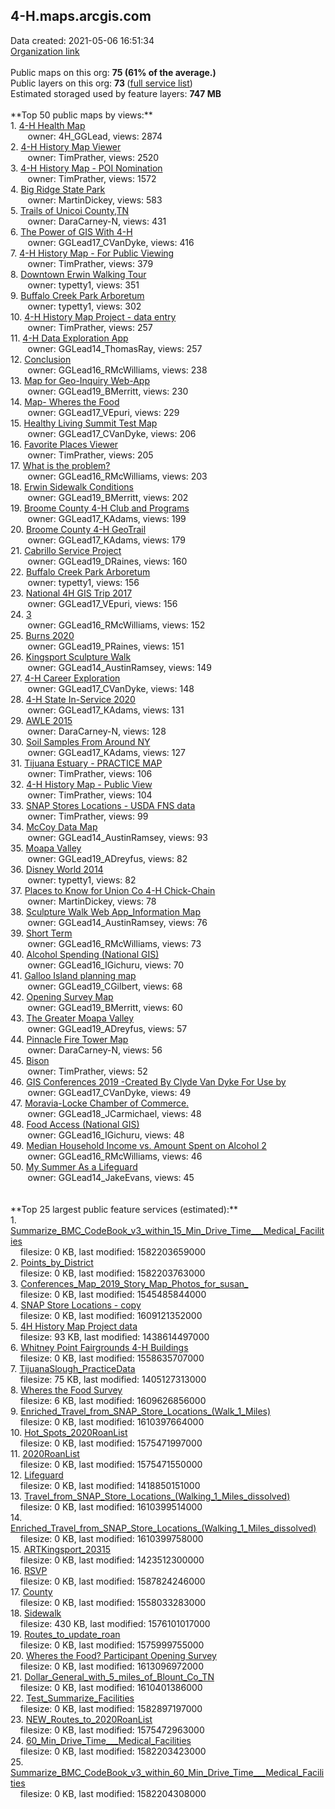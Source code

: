 <h2>4-H.maps.arcgis.com</h2> Data created: 2021-05-06 16:51:34 <br /><a target='new' href='https://4-H.maps.arcgis.com'>Organization link</a><br /><br />Public maps on this org: <b>75 (61% of the average.)</b><br />Public layers on this org: <b>73 </b>(<a target='new' href='https://services.arcgis.com/0iQnc90cLcaNZExC/ArcGIS/rest/services'>full service list</a>)<br />Estimated storaged used by feature layers: <b>747 MB</b><br /><br />**Top 50 public maps by views:**<br />  1. <a target='new' href='https://www.arcgis.com/home/item.html?id=425d71193b044fdca86d4a162a1c3a55'>4-H Health Map</a> <br />  &nbsp;&nbsp;&nbsp;&nbsp; &nbsp;&nbsp;owner: 4H_GGLead, views: 2874<br />  2. <a target='new' href='https://www.arcgis.com/home/item.html?id=547810adc6ab438ba54cb810317f4c25'>4-H History Map Viewer</a> <br />  &nbsp;&nbsp;&nbsp;&nbsp; &nbsp;&nbsp;owner: TimPrather, views: 2520<br />  3. <a target='new' href='https://www.arcgis.com/home/item.html?id=16ee2e1ba244456bb2d5c15b983fd9f6'>4-H History Map - POI Nomination</a> <br />  &nbsp;&nbsp;&nbsp;&nbsp; &nbsp;&nbsp;owner: TimPrather, views: 1572<br />  4. <a target='new' href='https://www.arcgis.com/home/item.html?id=64b22b5831d44aba93e27fecf9673809'>Big Ridge State Park</a> <br />  &nbsp;&nbsp;&nbsp;&nbsp; &nbsp;&nbsp;owner: MartinDickey, views: 583<br />  5. <a target='new' href='https://www.arcgis.com/home/item.html?id=ec2bb62e5b6042998d7d61e37881cb69'>Trails of Unicoi County,TN</a> <br />  &nbsp;&nbsp;&nbsp;&nbsp; &nbsp;&nbsp;owner: DaraCarney-N, views: 431<br />  6. <a target='new' href='https://www.arcgis.com/home/item.html?id=492e3058ec4342178a894986705b0827'>The Power of GIS With 4-H</a> <br />  &nbsp;&nbsp;&nbsp;&nbsp; &nbsp;&nbsp;owner: GGLead17_CVanDyke, views: 416<br />  7. <a target='new' href='https://www.arcgis.com/home/item.html?id=48b1983d92a547cb84914f31aad667ea'>4-H History Map - For Public Viewing</a> <br />  &nbsp;&nbsp;&nbsp;&nbsp; &nbsp;&nbsp;owner: TimPrather, views: 379<br />  8. <a target='new' href='https://www.arcgis.com/home/item.html?id=d24c6d7b4eec428baf75014bd472908d'>Downtown Erwin Walking Tour</a> <br />  &nbsp;&nbsp;&nbsp;&nbsp; &nbsp;&nbsp;owner: typetty1, views: 351<br />  9. <a target='new' href='https://www.arcgis.com/home/item.html?id=c839b0eaead24aa384b51e4772bcc372'>Buffalo Creek Park Arboretum</a> <br />  &nbsp;&nbsp;&nbsp;&nbsp; &nbsp;&nbsp;owner: typetty1, views: 302<br />  10. <a target='new' href='https://www.arcgis.com/home/item.html?id=e5e2ba6d34f2434ebfe30a04c812aeba'>4-H History Map Project - data entry</a> <br />  &nbsp;&nbsp;&nbsp;&nbsp; &nbsp;&nbsp;owner: TimPrather, views: 257<br />  11. <a target='new' href='https://www.arcgis.com/home/item.html?id=883dc5b9eab94b58b446524cc03971e1'>4-H Data Exploration App</a> <br />  &nbsp;&nbsp;&nbsp;&nbsp; &nbsp;&nbsp;owner: GGLead14_ThomasRay, views: 257<br />  12. <a target='new' href='https://www.arcgis.com/home/item.html?id=b4f5e843d1c7416d85b76e199e4bbcac'>Conclusion</a> <br />  &nbsp;&nbsp;&nbsp;&nbsp; &nbsp;&nbsp;owner: GGLead16_RMcWilliams, views: 238<br />  13. <a target='new' href='https://www.arcgis.com/home/item.html?id=67a14e62223f445191924eb40d405eaf'>Map for Geo-Inquiry Web-App</a> <br />  &nbsp;&nbsp;&nbsp;&nbsp; &nbsp;&nbsp;owner: GGLead19_BMerritt, views: 230<br />  14. <a target='new' href='https://www.arcgis.com/home/item.html?id=6a7ea6297c0440e486483b9ed7263601'>Map- Wheres the Food</a> <br />  &nbsp;&nbsp;&nbsp;&nbsp; &nbsp;&nbsp;owner: GGLead17_VEpuri, views: 229<br />  15. <a target='new' href='https://www.arcgis.com/home/item.html?id=707d8412a0534d7aacefebeca0d158c9'>Healthy Living Summit Test Map</a> <br />  &nbsp;&nbsp;&nbsp;&nbsp; &nbsp;&nbsp;owner: GGLead17_CVanDyke, views: 206<br />  16. <a target='new' href='https://www.arcgis.com/home/item.html?id=b09c3537b8ee49839d1d4a566fc35d00'>Favorite Places Viewer</a> <br />  &nbsp;&nbsp;&nbsp;&nbsp; &nbsp;&nbsp;owner: TimPrather, views: 205<br />  17. <a target='new' href='https://www.arcgis.com/home/item.html?id=b407f664890d4d0a80ca535d1968ab38'>What is the problem?</a> <br />  &nbsp;&nbsp;&nbsp;&nbsp; &nbsp;&nbsp;owner: GGLead16_RMcWilliams, views: 203<br />  18. <a target='new' href='https://www.arcgis.com/home/item.html?id=0de7c6b6761046f8a2305da085b78658'>Erwin Sidewalk Conditions</a> <br />  &nbsp;&nbsp;&nbsp;&nbsp; &nbsp;&nbsp;owner: GGLead19_BMerritt, views: 202<br />  19. <a target='new' href='https://www.arcgis.com/home/item.html?id=3e87d0df93d94c50bf6acb5782e63af6'>Broome County 4-H Club and Programs</a> <br />  &nbsp;&nbsp;&nbsp;&nbsp; &nbsp;&nbsp;owner: GGLead17_KAdams, views: 199<br />  20. <a target='new' href='https://www.arcgis.com/home/item.html?id=0a529ef8a36740c9ab741a4a9cf2059f'>Broome County 4-H GeoTrail</a> <br />  &nbsp;&nbsp;&nbsp;&nbsp; &nbsp;&nbsp;owner: GGLead17_KAdams, views: 179<br />  21. <a target='new' href='https://www.arcgis.com/home/item.html?id=f3ee28f0e04847f1b3bf3ba83b6b2e2b'>Cabrillo Service Project</a> <br />  &nbsp;&nbsp;&nbsp;&nbsp; &nbsp;&nbsp;owner: GGLead19_DRaines, views: 160<br />  22. <a target='new' href='https://www.arcgis.com/home/item.html?id=19d42e39686e4e77941c2a5d9e4568c3'>Buffalo Creek Park Arboretum</a> <br />  &nbsp;&nbsp;&nbsp;&nbsp; &nbsp;&nbsp;owner: typetty1, views: 156<br />  23. <a target='new' href='https://www.arcgis.com/home/item.html?id=808f813a61f84802a2e9c1ce3101d8ce'>National 4H GIS Trip 2017</a> <br />  &nbsp;&nbsp;&nbsp;&nbsp; &nbsp;&nbsp;owner: GGLead17_VEpuri, views: 156<br />  24. <a target='new' href='https://www.arcgis.com/home/item.html?id=9622fcc7d7d4403083242f65e3490ece'>3</a> <br />  &nbsp;&nbsp;&nbsp;&nbsp; &nbsp;&nbsp;owner: GGLead16_RMcWilliams, views: 152<br />  25. <a target='new' href='https://www.arcgis.com/home/item.html?id=a29aba2e36514832a7e0f326f8354863'>Burns 2020</a> <br />  &nbsp;&nbsp;&nbsp;&nbsp; &nbsp;&nbsp;owner: GGLead19_PRaines, views: 151<br />  26. <a target='new' href='https://www.arcgis.com/home/item.html?id=4c1ae1dbd6f44a55bff9a18b1177010f'>Kingsport Sculpture Walk</a> <br />  &nbsp;&nbsp;&nbsp;&nbsp; &nbsp;&nbsp;owner: GGLead14_AustinRamsey, views: 149<br />  27. <a target='new' href='https://www.arcgis.com/home/item.html?id=74cf9b28e7ed458985710f1e1f6c8189'>4-H Career Exploration</a> <br />  &nbsp;&nbsp;&nbsp;&nbsp; &nbsp;&nbsp;owner: GGLead17_CVanDyke, views: 148<br />  28. <a target='new' href='https://www.arcgis.com/home/item.html?id=b198d2bd91314d8eb210737c41ed60a0'>4-H State In-Service 2020</a> <br />  &nbsp;&nbsp;&nbsp;&nbsp; &nbsp;&nbsp;owner: GGLead17_KAdams, views: 131<br />  29. <a target='new' href='https://www.arcgis.com/home/item.html?id=41544519c5ea41c7a6f42320b16a9be1'>AWLE 2015</a> <br />  &nbsp;&nbsp;&nbsp;&nbsp; &nbsp;&nbsp;owner: DaraCarney-N, views: 128<br />  30. <a target='new' href='https://www.arcgis.com/home/item.html?id=9f3df39fe3f948adb72039456b02b71a'>Soil Samples From Around NY</a> <br />  &nbsp;&nbsp;&nbsp;&nbsp; &nbsp;&nbsp;owner: GGLead17_KAdams, views: 127<br />  31. <a target='new' href='https://www.arcgis.com/home/item.html?id=be59936f4bb64990ad24c7b0d91a4a25'>Tijuana Estuary - PRACTICE MAP</a> <br />  &nbsp;&nbsp;&nbsp;&nbsp; &nbsp;&nbsp;owner: TimPrather, views: 106<br />  32. <a target='new' href='https://www.arcgis.com/home/item.html?id=5bb02c997eb842edb7d4d225d487ba49'>4-H History Map - Public View</a> <br />  &nbsp;&nbsp;&nbsp;&nbsp; &nbsp;&nbsp;owner: TimPrather, views: 104<br />  33. <a target='new' href='https://www.arcgis.com/home/item.html?id=a1b833e4df694330887958471c49fa20'>SNAP Stores Locations - USDA FNS data</a> <br />  &nbsp;&nbsp;&nbsp;&nbsp; &nbsp;&nbsp;owner: TimPrather, views: 99<br />  34. <a target='new' href='https://www.arcgis.com/home/item.html?id=13d1cb9334c247a5a6be4f9799a0b3ee'>McCoy Data Map</a> <br />  &nbsp;&nbsp;&nbsp;&nbsp; &nbsp;&nbsp;owner: GGLead14_AustinRamsey, views: 93<br />  35. <a target='new' href='https://www.arcgis.com/home/item.html?id=088fac638c8d4b8b8f8a6f41b3df2b04'>Moapa Valley</a> <br />  &nbsp;&nbsp;&nbsp;&nbsp; &nbsp;&nbsp;owner: GGLead19_ADreyfus, views: 82<br />  36. <a target='new' href='https://www.arcgis.com/home/item.html?id=13ee2da2f0a1473d929908d949e24f50'>Disney World 2014</a> <br />  &nbsp;&nbsp;&nbsp;&nbsp; &nbsp;&nbsp;owner: typetty1, views: 82<br />  37. <a target='new' href='https://www.arcgis.com/home/item.html?id=03fcc5f11f1847ddaa61837297ef7f32'>Places to Know for Union Co 4-H Chick-Chain</a> <br />  &nbsp;&nbsp;&nbsp;&nbsp; &nbsp;&nbsp;owner: MartinDickey, views: 78<br />  38. <a target='new' href='https://www.arcgis.com/home/item.html?id=7742d1c986214122b5cfdeb431661c9d'>Sculpture Walk Web App_Information Map</a> <br />  &nbsp;&nbsp;&nbsp;&nbsp; &nbsp;&nbsp;owner: GGLead14_AustinRamsey, views: 76<br />  39. <a target='new' href='https://www.arcgis.com/home/item.html?id=9d583cce52e84870b16d552013973a8f'>Short Term</a> <br />  &nbsp;&nbsp;&nbsp;&nbsp; &nbsp;&nbsp;owner: GGLead16_RMcWilliams, views: 73<br />  40. <a target='new' href='https://www.arcgis.com/home/item.html?id=9544586c19c040c7b3ae96ff72b39753'>Alcohol Spending (National GIS)</a> <br />  &nbsp;&nbsp;&nbsp;&nbsp; &nbsp;&nbsp;owner: GGLead16_IGichuru, views: 70<br />  41. <a target='new' href='https://www.arcgis.com/home/item.html?id=696d179f3fa24e9da252bef3b4cd89b9'>Galloo Island planning map</a> <br />  &nbsp;&nbsp;&nbsp;&nbsp; &nbsp;&nbsp;owner: GGLead19_CGilbert, views: 68<br />  42. <a target='new' href='https://www.arcgis.com/home/item.html?id=86361e51435c4e5a93bfc0324bd95569'>Opening Survey Map</a> <br />  &nbsp;&nbsp;&nbsp;&nbsp; &nbsp;&nbsp;owner: GGLead19_BMerritt, views: 60<br />  43. <a target='new' href='https://www.arcgis.com/home/item.html?id=6c3538fc6270423db09c16a887c39fd5'>The Greater Moapa Valley</a> <br />  &nbsp;&nbsp;&nbsp;&nbsp; &nbsp;&nbsp;owner: GGLead19_ADreyfus, views: 57<br />  44. <a target='new' href='https://www.arcgis.com/home/item.html?id=36a58c2775ce4ec5aaf4cd469fc8eeb6'>Pinnacle Fire Tower Map</a> <br />  &nbsp;&nbsp;&nbsp;&nbsp; &nbsp;&nbsp;owner: DaraCarney-N, views: 56<br />  45. <a target='new' href='https://www.arcgis.com/home/item.html?id=320d59f2c71947f2a25d889ea10603af'>Bison</a> <br />  &nbsp;&nbsp;&nbsp;&nbsp; &nbsp;&nbsp;owner: TimPrather, views: 52<br />  46. <a target='new' href='https://www.arcgis.com/home/item.html?id=01386edbd8e143a3950bfcc1e4f26097'>GIS Conferences 2019 -Created By Clyde Van Dyke For Use by </a> <br />  &nbsp;&nbsp;&nbsp;&nbsp; &nbsp;&nbsp;owner: GGLead17_CVanDyke, views: 49<br />  47. <a target='new' href='https://www.arcgis.com/home/item.html?id=1a38a35b287349ad8754ce9a99ff02cb'>Moravia-Locke Chamber of Commerce.</a> <br />  &nbsp;&nbsp;&nbsp;&nbsp; &nbsp;&nbsp;owner: GGLead18_JCarmichael, views: 48<br />  48. <a target='new' href='https://www.arcgis.com/home/item.html?id=92ef8cda1e104ccb828cfc17d083fc9c'>Food Access (National GIS)</a> <br />  &nbsp;&nbsp;&nbsp;&nbsp; &nbsp;&nbsp;owner: GGLead16_IGichuru, views: 48<br />  49. <a target='new' href='https://www.arcgis.com/home/item.html?id=384bb9b022914090826a8f10eb39470f'>Median Household Income vs. Amount Spent on Alcohol 2</a> <br />  &nbsp;&nbsp;&nbsp;&nbsp; &nbsp;&nbsp;owner: GGLead16_RMcWilliams, views: 46<br />  50. <a target='new' href='https://www.arcgis.com/home/item.html?id=c6880f4fe8804b0a822dd60a8e04ac28'>My Summer As a Lifeguard</a> <br />  &nbsp;&nbsp;&nbsp;&nbsp; &nbsp;&nbsp;owner: GGLead14_JakeEvans, views: 45<br /><br /><br />**Top 25 largest public feature services (estimated):**<br /> 1. <a target='new' href='https://www.arcgis.com/home/item.html?id=a32c80823e424baeab942059a49c411f'>Summarize_BMC_CodeBook_v3_within_15_Min_Drive_Time___Medical_Facilities</a><br /> &nbsp;&nbsp;&nbsp;&nbsp;filesize: 0 KB, last modified: 1582203659000<br /> 2. <a target='new' href='https://www.arcgis.com/home/item.html?id=4c3ac474bc2b4de989ce311f0b601c58'>Points_by_District</a><br /> &nbsp;&nbsp;&nbsp;&nbsp;filesize: 0 KB, last modified: 1582203763000<br /> 3. <a target='new' href='https://www.arcgis.com/home/item.html?id=d8f4ff9ee287456aa4fb77fad82c853b'>Conferences_Map_2019_Story_Map_Photos_for_susan_</a><br /> &nbsp;&nbsp;&nbsp;&nbsp;filesize: 0 KB, last modified: 1545485844000<br /> 4. <a target='new' href='https://www.arcgis.com/home/item.html?id=5bb43267c61043058c76d333e8e78bc2'>SNAP Store Locations - copy</a><br /> &nbsp;&nbsp;&nbsp;&nbsp;filesize: 0 KB, last modified: 1609121352000<br /> 5. <a target='new' href='https://www.arcgis.com/home/item.html?id=0fdc33ac95214e7db25e0054876d346b'>4H History Map Project data</a><br /> &nbsp;&nbsp;&nbsp;&nbsp;filesize: 93 KB, last modified: 1438614497000<br /> 6. <a target='new' href='https://www.arcgis.com/home/item.html?id=09f506ab38474254902be14bc9e35439'>Whitney Point Fairgrounds 4-H Buildings</a><br /> &nbsp;&nbsp;&nbsp;&nbsp;filesize: 0 KB, last modified: 1558635707000<br /> 7. <a target='new' href='https://www.arcgis.com/home/item.html?id=e2352ec7f9b0431695fee971798bbc4e'>TijuanaSlough_PracticeData</a><br /> &nbsp;&nbsp;&nbsp;&nbsp;filesize: 75 KB, last modified: 1405127313000<br /> 8. <a target='new' href='https://www.arcgis.com/home/item.html?id=38eab4301617403ead1d57c50bd674e2'>Wheres the Food Survey</a><br /> &nbsp;&nbsp;&nbsp;&nbsp;filesize: 6 KB, last modified: 1609626856000<br /> 9. <a target='new' href='https://www.arcgis.com/home/item.html?id=65e732c9f67c4507828ebd9269aee2b7'>Enriched_Travel_from_SNAP_Store_Locations_(Walk_1_Miles)</a><br /> &nbsp;&nbsp;&nbsp;&nbsp;filesize: 0 KB, last modified: 1610397664000<br /> 10. <a target='new' href='https://www.arcgis.com/home/item.html?id=040ccbc8d4734316b7e93252cd672d09'>Hot_Spots_2020RoanList</a><br /> &nbsp;&nbsp;&nbsp;&nbsp;filesize: 0 KB, last modified: 1575471997000<br /> 11. <a target='new' href='https://www.arcgis.com/home/item.html?id=6d8b371cab3d433ca6708e5a48eafe03'>2020RoanList</a><br /> &nbsp;&nbsp;&nbsp;&nbsp;filesize: 0 KB, last modified: 1575471550000<br /> 12. <a target='new' href='https://www.arcgis.com/home/item.html?id=1774f5720a824cf2806c5841f90e8ea0'>Lifeguard</a><br /> &nbsp;&nbsp;&nbsp;&nbsp;filesize: 0 KB, last modified: 1418850151000<br /> 13. <a target='new' href='https://www.arcgis.com/home/item.html?id=5803466014ec41b1bffb27f488a98bdf'>Travel_from_SNAP_Store_Locations_(Walking_1_Miles_dissolved)</a><br /> &nbsp;&nbsp;&nbsp;&nbsp;filesize: 0 KB, last modified: 1610399514000<br /> 14. <a target='new' href='https://www.arcgis.com/home/item.html?id=fa0587bca92b4fa2b75a89cb2b998649'>Enriched_Travel_from_SNAP_Store_Locations_(Walking_1_Miles_dissolved)</a><br /> &nbsp;&nbsp;&nbsp;&nbsp;filesize: 0 KB, last modified: 1610399758000<br /> 15. <a target='new' href='https://www.arcgis.com/home/item.html?id=973b3d5cd57842be873473d5f207f270'>ARTKingsport_20315</a><br /> &nbsp;&nbsp;&nbsp;&nbsp;filesize: 0 KB, last modified: 1423512300000<br /> 16. <a target='new' href='https://www.arcgis.com/home/item.html?id=42c3f08a4fc8495884bdb0b389f046de'>RSVP</a><br /> &nbsp;&nbsp;&nbsp;&nbsp;filesize: 0 KB, last modified: 1587824246000<br /> 17. <a target='new' href='https://www.arcgis.com/home/item.html?id=e4af8794edda487e8821b7382567be9f'>County</a><br /> &nbsp;&nbsp;&nbsp;&nbsp;filesize: 0 KB, last modified: 1558033283000<br /> 18. <a target='new' href='https://www.arcgis.com/home/item.html?id=044b73f9366a4be88ffb813701a7f544'>Sidewalk</a><br /> &nbsp;&nbsp;&nbsp;&nbsp;filesize: 430 KB, last modified: 1576101017000<br /> 19. <a target='new' href='https://www.arcgis.com/home/item.html?id=94267a28582b49acb560aea7679e9110'>Routes_to_update_roan</a><br /> &nbsp;&nbsp;&nbsp;&nbsp;filesize: 0 KB, last modified: 1575999755000<br /> 20. <a target='new' href='https://www.arcgis.com/home/item.html?id=d2fdc4d06bf44daeb7811ff2825adfec'>Wheres the Food? Participant Opening Survey</a><br /> &nbsp;&nbsp;&nbsp;&nbsp;filesize: 0 KB, last modified: 1613096972000<br /> 21. <a target='new' href='https://www.arcgis.com/home/item.html?id=37ea27641bd647e18806b1f2097f53cf'>Dollar_General_with_5_miles_of_Blount_Co_TN</a><br /> &nbsp;&nbsp;&nbsp;&nbsp;filesize: 0 KB, last modified: 1610401386000<br /> 22. <a target='new' href='https://www.arcgis.com/home/item.html?id=f0e9b50205984765b3cd8a3b3eb2663e'>Test_Summarize_Facilities</a><br /> &nbsp;&nbsp;&nbsp;&nbsp;filesize: 0 KB, last modified: 1582897197000<br /> 23. <a target='new' href='https://www.arcgis.com/home/item.html?id=7c32b82c8ed74880a647de5b2251a77d'>NEW_Routes_to_2020RoanList</a><br /> &nbsp;&nbsp;&nbsp;&nbsp;filesize: 0 KB, last modified: 1575472963000<br /> 24. <a target='new' href='https://www.arcgis.com/home/item.html?id=c61b5b35b5c843b2ab0378d449dbc91a'>60_Min_Drive_Time___Medical_Facilities</a><br /> &nbsp;&nbsp;&nbsp;&nbsp;filesize: 0 KB, last modified: 1582203423000<br /> 25. <a target='new' href='https://www.arcgis.com/home/item.html?id=0dcffc3499e444d2b5e7b33176b01739'>Summarize_BMC_CodeBook_v3_within_60_Min_Drive_Time___Medical_Facilities</a><br /> &nbsp;&nbsp;&nbsp;&nbsp;filesize: 0 KB, last modified: 1582204308000<br />